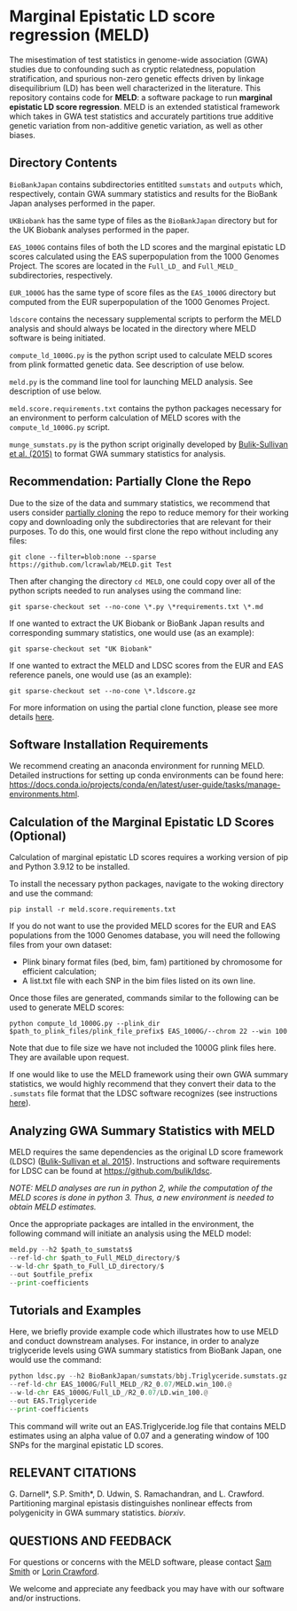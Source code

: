 # Marginal Epistatic LD score regression (MELD)

The misestimation of test statistics in genome-wide association (GWA) studies due to confounding such as cryptic relatedness, population stratification, and spurious non-zero genetic effects driven by linkage disequilibrium (LD) has been well characterized in the literature. This repository contains code for **MELD**: a software package to run **marginal epistatic LD score regression**. MELD is an extended statistical framework which takes in GWA test statistics and accurately partitions true additive genetic variation from non-additive genetic variation, as well as other biases.

## Directory Contents

`BioBankJapan` contains subdirectories entitlted `sumstats` and `outputs` which, respectively, contain GWA summary statistics and results for the BioBank Japan analyses performed in the paper. 

`UKBiobank` has the same type of files as the `BioBankJapan` directory but for the UK Biobank analyses performed in the paper. 

`EAS_1000G` contains files of both the LD scores and the marginal epistatic LD scores calculated using the EAS superpopulation from the 1000 Genomes Project. The scores are located in the `Full_LD_` and `Full_MELD_` subdirectories, respectively.

`EUR_1000G` has the same type of score files as the `EAS_1000G` directory but computed from the EUR superpopulation of the 1000 Genomes Project.

`ldscore` contains the necessary supplemental scripts to perform the MELD analysis and should always be located in the directory where MELD software is being initiated.

`compute_ld_1000G.py` is the python script used to calculate MELD scores from plink formatted genetic data. See description of use below.

`meld.py` is the command line tool for launching MELD analysis. See description of use below.

`meld.score.requirements.txt` contains the python packages necessary for an environment to perform calculation of MELD scores with the `compute_ld_1000G.py` script.

`munge_sumstats.py` is the python script originally developed by [Bulik-Sullivan et al. (2015)](https://www.nature.com/articles/ng.3211) to format GWA summary statistics for analysis. 

## Recommendation: Partially Clone the Repo

Due to the size of the data and summary statistics, we recommend that users consider [partially cloning](https://docs.gitlab.com/ee/topics/git/partial_clone.html) the repo to reduce memory for their working copy and downloading only the subdirectories that are relevant for their purposes. To do this, one would first clone the repo without including any files:

```git clone --filter=blob:none --sparse https://github.com/lcrawlab/MELD.git Test```

Then after changing the directory `cd MELD`, one could copy over all of the python scripts needed to run analyses using the command line:

```git sparse-checkout set --no-cone \*.py \*requirements.txt \*.md```

If one wanted to extract the UK Biobank or BioBank Japan results and corresponding summary statistics, one would use (as an example):

```git sparse-checkout set "UK Biobank"```

If one wanted to extract the MELD and LDSC scores from the EUR and EAS reference panels, one would use (as an example):

```git sparse-checkout set --no-cone \*.ldscore.gz```

For more information on using the partial clone function, please see more details [here](https://docs.gitlab.com/ee/topics/git/partial_clone.html).

## Software Installation Requirements

We recommend creating an anaconda environment for running MELD. Detailed instructions for setting up conda environments can be found here: https://docs.conda.io/projects/conda/en/latest/user-guide/tasks/manage-environments.html.

## Calculation of the Marginal Epistatic LD Scores (Optional)

Calculation of marginal epistatic LD scores requires a working version of pip and Python 3.9.12 to be installed.

To install the necessary python packages, navigate to the woking directory and use the command:

```pip install -r meld.score.requirements.txt```

If you do not want to use the provided MELD scores for the EUR and EAS populations from the 1000 Genomes database, you will need the following files from your own dataset:

* Plink binary format files (bed, bim, fam) partitioned by chromosome for efficient calculation;
* A list.txt file with each SNP in the bim files listed on its own line.

Once those files are generated, commands similar to the following can be used to generate MELD scores:

```python compute_ld_1000G.py --plink_dir $path_to_plink_files/plink_file_prefix$ EAS_1000G/--chrom 22 --win 100```

Note that due to file size we have not included the 1000G plink files here. They are available upon request. 

If one would like to use the MELD framework using their own GWA summary statistics, we would highly recommend that they convert their data to the `.sumstats` file format that the LDSC software recognizes (see instructions [here](https://github.com/bulik/ldsc/wiki/Heritability-and-Genetic-Correlation#reformatting-summary-statistics)).

## Analyzing GWA Summary Statistics with MELD

MELD requires the same dependencies as the original LD score framework (LDSC) ([Bulik-Sullivan et al. 2015](https://www.nature.com/articles/ng.3211)). Instructions and software requirements for LDSC can be found at https://github.com/bulik/ldsc. 

_NOTE: MELD analyses are run in python 2, while the computation of the MELD scores is done in python 3. Thus, a new environment is needed to obtain MELD estimates._

Once the appropriate packages are intalled in the environment, the following command will initiate an analysis using the MELD model:

```python 
meld.py --h2 $path_to_sumstats$ 
--ref-ld-chr $path_to_Full_MELD_directory/$ 
--w-ld-chr $path_to_Full_LD_directory/$ 
--out $outfile_prefix 
--print-coefficients
```

 ## Tutorials and Examples
 
Here, we briefly provide example code which illustrates how to use MELD and conduct downstream analyses.
For instance, in order to analyze triglyceride levels using GWA summary statistics from BioBank Japan, one would use the command:

```python 
python ldsc.py --h2 BioBankJapan/sumstats/bbj.Triglyceride.sumstats.gz
--ref-ld-chr EAS_1000G/Full_MELD_/R2_0.07/MELD.win_100.@
--w-ld-chr EAS_1000G/Full_LD_/R2_0.07/LD.win_100.@
--out EAS.Triglyceride
--print-coefficients
 ```

This command will write out an EAS.Triglyceride.log file that contains MELD estimates using an alpha value of 0.07 and a generating window of 100 SNPs for the marginal epistatic LD scores.

 ## RELEVANT CITATIONS

G. Darnell*, S.P. Smith*, D. Udwin, S. Ramachandran, and L. Crawford. Partitioning marginal epistasis distinguishes nonlinear effects from polygenicity in GWA summary statistics. _biorxiv_.

## QUESTIONS AND FEEDBACK
For questions or concerns with the MELD software, please contact [Sam Smith](mailto:samuel_smith1@brown.edu) or [Lorin Crawford](mailto:lcrawford@microsoft.com).

We welcome and appreciate any feedback you may have with our software and/or instructions. 
